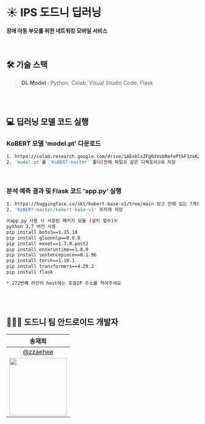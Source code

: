# ☀ IPS 도드니 딥러닝
**장애 아동 부모를 위한 네트워킹 모바일 서비스**<br/>
<br/><br/>

## 🛠 기술 스택
> **DL Model** : Python, Colab, Visual Studio Code, Flask<br/>

<br/><br/>

## 💻 딥러닝 모델 코드 실행

### KoBERT 모델 'model.pt' 다운로드
```bash
1. https://colab.research.google.com/drive/1AExblxZFg6XVobRefePtkF3zxK2oYmjF?usp=sharing 전체 코드 실행
2. 'model.pt'를 'KoBERT-master' 폴더(전체 파일과 같은 디렉토리)에 저장
```
<br/>

### 분석 예측 결과 및 Flask 코드 'app.py' 실행
```bash
1. https://huggingface.co/skt/kobert-base-v1/tree/main 링크 안에 있는 7개의 파일 다운
2. 'KoBERT-master/kobert-base-v1' 위치에 저장
```

```bash
※app.py 사용 시 사용된 패키지 모듈 (설치 필수)※
python 3.7 버전 사용
pip install boto3==1.15.18 
pip install gluonnlp==0.8.0 
pip install mxnet==1.7.0.post2 
pip install onnxruntime==1.8.0 
pip install sentencepiece==0.1.96 
pip install torch==1.10.1
pip install transformers==4.29.2
pip install flask

* 272번째 라인의 host에는 로컬IP 주소를 적어주세요
```



<br/><br/>

## 👩🏻‍💻 도드니 팀 안드로이드 개발자 
| 송재희 | 
| :-: |
| [@zzaehee](https://github.com/zzaehee) |
|<img src="https://github.com/zzaehee.png" style="width:150px; height:150px;">|
